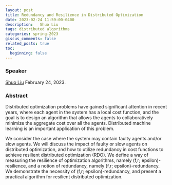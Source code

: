 ```yaml
---
layout: post
title: Redundancy and Resilience in Distributed Optimization
date: 2023-02-24 11:59:00-0400
description:   Shuo Liu
tags: distributed algorithms
categories: spring-2023
giscus_comments: false
related_posts: true
toc:
  beginning: false
---
```


### Speaker 

[Shuo Liu](https://tenpages.github.io/about/)
February 24, 2023. 


### Abstract
Distributed optimization problems have gained significant attention in recent years, where each agent in the system has a local cost function, and the goal is to design an algorithm that allows the agents to collaboratively minimize the aggregate cost over all the agents. Distributed machine learning is an important application of this problem.

We consider the case where the system may contain faulty agents and/or slow agents. We will discuss the impact of faulty or slow agents on distributed optimization, and how to utilize redundancy in cost functions to achieve resilient distributed optimization (RDO). We define a way of measuring the resilience of optimization algorithms, namely (f,r; epsilon)-resilience, and a notion of redundancy, namely (f,r; epsilon)-redundancy. We demonstrate the necessity of (f,r; epsilon)-redundancy, and present a practical algorithm for resilient distributed optimization.

